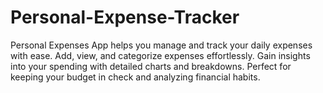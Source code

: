 # Personal-Expense-Tracker
Personal Expenses App helps you manage and track your daily expenses with ease. Add, view, and categorize expenses effortlessly. Gain insights into your spending with detailed charts and breakdowns. Perfect for keeping your budget in check and analyzing financial habits.
